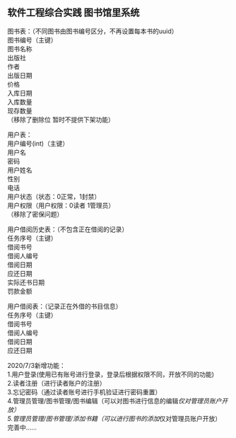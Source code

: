 ## 软件工程综合实践 图书馆里系统

图书表：（不同图书由图书编号区分，不再设置每本书的uuid）<br>
 图书编号（主键）<br>
 图书名称<br>
 出版社<br>
 作者<br>
 出版日期<br>
 价格<br>
 入库日期<br>
 入库数量<br>
 现存数量<br>
 （移除了删除位 暂时不提供下架功能）

用户表：<br>
 用户编号(int)（主键）<br>
 用户名<br>
 密码<br>
 用户姓名<br>
 性别<br>
 电话<br>
 用户状态（状态：0正常，1封禁）<br>
 用户权限（用户权限：0读者 1管理员）<br>
 （移除了密保问题）

用户借阅历史表：（不包含正在借阅的记录）<br>
 任务序号（主键）<br>
 借阅书号<br>
 借阅人编号<br>
 借阅日期<br>
 应还日期<br>
 实际还书日期<br>
 罚款金额<br>
 
 用户借阅表：（记录正在外借的书目信息）<br>
 任务序号（主键）<br>
  借阅书号<br>
  借阅人编号<br>
  借阅日期<br>
  应还日期<br>
  

2020/7/3新增功能：<br>
1.用户登录(使用已有账号进行登录，登录后根据权限不同，开放不同的功能)<br>
2.读者注册（进行读者账户的注册）<br>
3.忘记密码（通过读者账号进行手机验证进行密码重置）<br>
4.管理员管理/图书管理/图书编辑（可以对图书进行信息的编辑*仅对管理员账户开放）<br>
5.管理员管理/图书管理/添加书籍（可以进行图书的添加*仅对管理员账户开放）<br>
完善中……